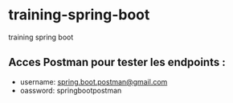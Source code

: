 # training-spring-boot
training spring boot 

## Acces Postman pour tester les endpoints : 
- username: spring.boot.postman@gmail.com
- oassword: springbootpostman
